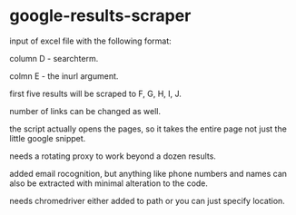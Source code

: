 # google-results-scraper
input of excel file with the following format:

column D - searchterm.

colmn E - the inurl argument.

first five results will be scraped to F, G, H, I, J.

number of links can be changed as well.

the script actually opens the pages, so it takes the entire page not just the little google snippet.

needs a rotating proxy to work beyond a dozen results.

added email rocognition, but anything like phone numbers and names can also be extracted with minimal alteration to the code.

needs chromedriver either added to path or you can just specify location.


